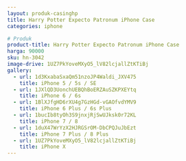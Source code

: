 ```yaml
---
layout: produk-casinghp
title: Harry Potter Expecto Patronum iPhone Case
categories: iphone

# Produk
product-title: Harry Potter Expecto Patronum iPhone Case
harga: 90000
sku: hn-3042
image-drive: 1UZ7PkYoveMXyO5_lV82lcjallZtKTiBj
gallery:
  - url: 1d3KxabaSxaQm51nzoJP4Waldi_JXV475
    title: iPhone 5 / 5s / SE
  - url: 1JXlQD3UonchUEBQhBoERZAuSZKPXEYtq
    title: iPhone 6 / 6s
  - url: 1BlXJfgHD6rXU4g7GzHGd-vGAOfvdYMV9
    title: iPhone 6 Plus / 6s Plus
  - url: 1bucIb8tyOh3S9jnxjRjSwUJksk0r72KL
    title: iPhone 7 / 8
  - url: 1duX47WrYzX2HJRGSrOM-DbCPQJuJbEzt
    title: iPhone 7 Plus / 8 Plus
  - url: 1UZ7PkYoveMXyO5_lV82lcjallZtKTiBj
    title: iPhone X
---
```

